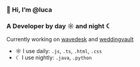 ### 👋 Hi, I’m @luca
  
### A Developer by day ☼ and night ☾
Currently working on [wavedesk](https://wavedesk.app/) and [weddingvault](https://weddingvault.de/)

- ☼ I use daily: `.js`, `.ts`, `.html`, `.css`
- ☾ I use nightly: `.java`, `.python`

<!---
lucabmn/lucabmn is a ✨ special ✨ repository because its `README.md` (this file) appears on your GitHub profile.
You can click the Preview link to take a look at your changes.
--->
